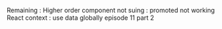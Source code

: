 Remaining :
Higher order component not suing : promoted not working
React context : use data globally episode 11 part 2 